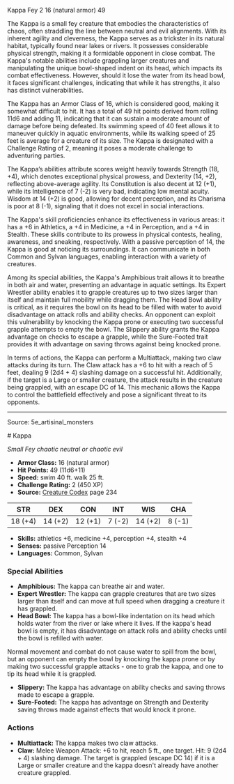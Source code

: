 <MonsterName/>Kappa</MonsterName>
<CreatureType/>Fey</CreatureType>
<CR/>2</CR>
<AC/>16 (natural armor)</AC>
<HP/>49</HP>
<summary>The Kappa is a small fey creature that embodies the characteristics of chaos, often straddling the line between neutral and evil alignments. With its inherent agility and cleverness, the Kappa serves as a trickster in its natural habitat, typically found near lakes or rivers. It possesses considerable physical strength, making it a formidable opponent in close combat. The Kappa's notable abilities include grappling larger creatures and manipulating the unique bowl-shaped indent on its head, which impacts its combat effectiveness. However, should it lose the water from its head bowl, it faces significant challenges, indicating that while it has strengths, it also has distinct vulnerabilities.</summary>

<detail>

The Kappa has an Armor Class of 16, which is considered good, making it somewhat difficult to hit. It has a total of 49 hit points derived from rolling 11d6 and adding 11, indicating that it can sustain a moderate amount of damage before being defeated. Its swimming speed of 40 feet allows it to maneuver quickly in aquatic environments, while its walking speed of 25 feet is average for a creature of its size. The Kappa is designated with a Challenge Rating of 2, meaning it poses a moderate challenge to adventuring parties.

The Kappa’s abilities attribute scores weight heavily towards Strength (18, +4), which denotes exceptional physical prowess, and Dexterity (14, +2), reflecting above-average agility. Its Constitution is also decent at 12 (+1), while its Intelligence of 7 (-2) is very bad, indicating low mental acuity. Wisdom at 14 (+2) is good, allowing for decent perception, and its Charisma is poor at 8 (-1), signaling that it does not excel in social interactions.

The Kappa's skill proficiencies enhance its effectiveness in various areas: it has a +6 in Athletics, a +4 in Medicine, a +4 in Perception, and a +4 in Stealth. These skills contribute to its prowess in physical contests, healing, awareness, and sneaking, respectively. With a passive perception of 14, the Kappa is good at noticing its surroundings. It can communicate in both Common and Sylvan languages, enabling interaction with a variety of creatures.

Among its special abilities, the Kappa's Amphibious trait allows it to breathe in both air and water, presenting an advantage in aquatic settings. Its Expert Wrestler ability enables it to grapple creatures up to two sizes larger than itself and maintain full mobility while dragging them. The Head Bowl ability is critical, as it requires the bowl on its head to be filled with water to avoid disadvantage on attack rolls and ability checks. An opponent can exploit this vulnerability by knocking the Kappa prone or executing two successful grapple attempts to empty the bowl. The Slippery ability grants the Kappa advantage on checks to escape a grapple, while the Sure-Footed trait provides it with advantage on saving throws against being knocked prone.

In terms of actions, the Kappa can perform a Multiattack, making two claw attacks during its turn. The Claw attack has a +6 to hit with a reach of 5 feet, dealing 9 (2d4 + 4) slashing damage on a successful hit. Additionally, if the target is a Large or smaller creature, the attack results in the creature being grappled, with an escape DC of 14. This mechanic allows the Kappa to control the battlefield effectively and pose a significant threat to its opponents.</detail>



---

Source: 5e_artisinal_monsters

<statblock>
# Kappa

*Small* *Fey* *chaotic neutral or chaotic evil*

- **Armor Class:** 16 (natural armor)
- **Hit Points:** 49 (11d6+11)
- **Speed:** swim 40 ft. walk 25 ft.
- **Challenge Rating:** 2 (450 XP)
- **Source:** [Creature Codex](https://koboldpress.com/kpstore/product/creature-codex-for-5th-edition-dnd) page 234

| STR | DEX | CON | INT | WIS | CHA |
| --- | --- | --- | --- | --- | --- |
| 18 (+4) | 14 (+2) | 12 (+1) | 7 (-2) | 14 (+2) | 8 (-1) |

- **Skills:** athletics +6, medicine +4, perception +4, stealth +4
- **Senses:** passive Perception 14
- **Languages:** Common, Sylvan

### Special Abilities

- **Amphibious:** The kappa can breathe air and water.
- **Expert Wrestler:** The kappa can grapple creatures that are two sizes larger than itself and can move at full speed when dragging a creature it has grappled.
- **Head Bowl:** The kappa has a bowl-like indentation on its head which holds water from the river or lake where it lives. If the kappa's head bowl is empty, it has disadvantage on attack rolls and ability checks until the bowl is refilled with water. 

Normal movement and combat do not cause water to spill from the bowl, but an opponent can empty the bowl by knocking the kappa prone or by making two successful grapple attacks - one to grab the kappa, and one to tip its head while it is grappled.
- **Slippery:** The kappa has advantage on ability checks and saving throws made to escape a grapple.
- **Sure-Footed:** The kappa has advantage on Strength and Dexterity saving throws made against effects that would knock it prone.

### Actions

- **Multiattack:** The kappa makes two claw attacks.
- **Claw:** Melee Weapon Attack: +6 to hit, reach 5 ft., one target. Hit: 9 (2d4 + 4) slashing damage. The target is grappled (escape DC 14) if it is a Large or smaller creature and the kappa doesn't already have another creature grappled.


</statblock>


